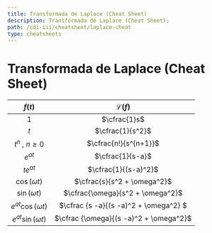 ```yaml
---
title: Transformada de Laplace (Cheat Sheet)
description: Transformada de Laplace (Cheat Sheet);
path: /cdi-iii/cheatsheet/laplace-cheat
type: cheatsheets
---
```


# Transformada de Laplace (Cheat Sheet)

|          $f(t)$          |           $\mathcal{L} (f)$            |
| :----------------------: | :------------------------------------: |
|           $1$            |              $\cfrac{1}s$              |
|           $t$            |            $\cfrac{1}{s^2}$            |
|   $t^n \ , \ n \geq 0$   |         $\cfrac{n!}{s^{n+1}}$          |
|         $e^{at}$         |            $\cfrac{1}{s-a}$            |
|        $te^{at}$         |          $\cfrac{1}{(s-a)^2}$          |
|    $\cos (\omega t)$     |      $\cfrac{s}{s^2 + \omega^2}$       |
|    $\sin (\omega t)$     |    $\cfrac{\omega}{s^2 + \omega^2}$    |
| $e^{at} \cos (\omega t)$ | $\cfrac {s -a}{(s -a)^2 + \omega^2} $  |
| $e^{at} \sin (\omega t)$ | $\cfrac {\omega}{(s -a)^2 + \omega^2}$ |
